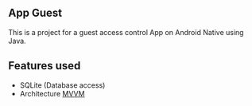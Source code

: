 ## App Guest
This is a project for a guest access control App on Android Native using Java.

## Features used
* SQLite (Database access)
* Architecture [MVVM](https://medium.com/@dheerubhadoria/android-mvvm-how-to-use-mvvm-in-android-example-7dec84a1fb73)
  
